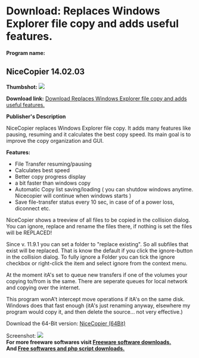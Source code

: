 # Download: Replaces Windows Explorer file copy and adds useful features.

**Program name:**

## NiceCopier 14.02.03

  
**Thumbshot:** ![](http://www.freewarefiles.com/screenshot/nicecopier_md.jpg)   
  
**Download link:** [Download Replaces Windows Explorer file copy and adds useful features.](http://freesoftwares.boysofts.com/NiceCopier_program_71219.html)  
  


**Publisher's Description**  
  


NiceCopier replaces Windows Explorer file copy. It adds many features like pausing, resuming and it calculates the best copy speed. Its main goal is to improve the copy organization and GUI. 

**Features:**

  * File Transfer resuming/pausing 
  * Calculates best speed 
  * Better copy progress display 
  * a bit faster than windows copy 
  * Automatic Copy list saving/loading ( you can shutdow windows anytime. Nicecopier will continue when windows starts ) 
  * Save file-transfer status every 10 sec, in case of of a power loss, diconnect etc. 

NiceCopier shows a treeview of all files to be copied in the collision dialog. You can ignore, replace and rename the files there, if nothing is set the files will be REPLACED!

Since v. 11.9.1 you can set a folder to "replace existing". So all subfiles that exist will be replaced. That is know the default if you click the ignore-button in the collision dialog. To fully ignore a Folder you can tick the ignore checkbox or right-click the item and select ignore from the context menu.

At the moment itA's set to queue new transfers if one of the volumes your copying to/from is the same. There are seperate queues for local network and copying over the internet.

This program wonA't intercept move operations if itA's on the same disk. Windows does that fast enough (itA's just renaming anyway, elsewhere my program would copy it, and then delete the source... not very effective.)

Download the 64-Bit version: [NiceCopier (64Bit)](http://sourceforge.net/projects/nicecopier/files/NiceCopier/NiceCopierSetup64_13.02.05.exe/download)

  
  
Screenshot: ![](http://www.freewarefiles.com/screenshot/nicecopier.jpg)   
**For more freeware softwares visit [Freeware software downloads.](http://freesoftwares.boysofts.com/)**   
**And [Free softwares and php script downloads.](http://www.boysofts.com/)**
